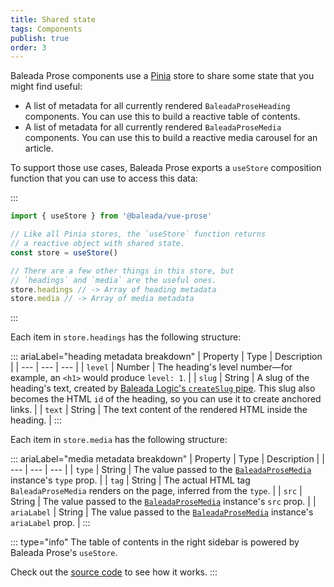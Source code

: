 ```yaml
---
title: Shared state
tags: Components
publish: true
order: 3
---
```


Baleada Prose components use a [Pinia](https://pinia.esm.dev/) store to share some state that you might find useful:
- A list of metadata for all currently rendered `BaleadaProseHeading` components. You can use this to build a reactive table of contents.
- A list of metadata for all currently rendered `BaleadaProseMedia` components. You can use this to build a reactive media carousel for an article.

To support those use cases, Baleada Prose exports a `useStore` composition function that you can use to access this data:

:::
```js
import { useStore } from '@baleada/vue-prose'

// Like all Pinia stores, the `useStore` function returns
// a reactive object with shared state.
const store = useStore()

// There are a few other things in this store, but
// `headings` and `media` are the useful ones.
store.headings // -> Array of heading metadata
store.media // -> Array of media metadata
```
:::

Each item in `store.headings` has the following structure:

::: ariaLabel="heading metadata breakdown"
| Property | Type | Description |
| --- | --- | --- |
| `level` | Number | The heading's level number—for example, an `<h1>` would produce `level: 1`. |
| `slug` | String | A slug of the heading's text, created by [Baleada Logic's `createSlug` pipe](/docs/logic/pipes/createSlug). This slug also becomes the HTML `id` of the heading, so you can use it to create anchored links. |
| `text` | String | The text content of the rendered HTML inside the heading. |
:::

Each item in `store.media` has the following structure:

::: ariaLabel="media metadata breakdown"
| Property | Type | Description |
| --- | --- | --- |
| `type` | String | The value passed to the [`BaleadaProseMedia`](/docs/prose/components/media) instance's `type` prop. |
| `tag` | String | The actual HTML tag `BaleadaProseMedia` renders on the page, inferred from the `type`. |
| `src` | String | The value passed to the [`BaleadaProseMedia`](/docs/prose/components/media) instance's `src` prop. |
| `ariaLabel` | String | The value passed to the [`BaleadaProseMedia`](/docs/prose/components/media) instance's `ariaLabel` prop. |
:::

::: type="info"
The table of contents in the right sidebar is powered by Baleada Prose's `useStore`.

Check out the [source code](https://github.com/baleada/docs/blob/main/src/components/LayoutTableOfContents.vue) to see how it works.
:::
